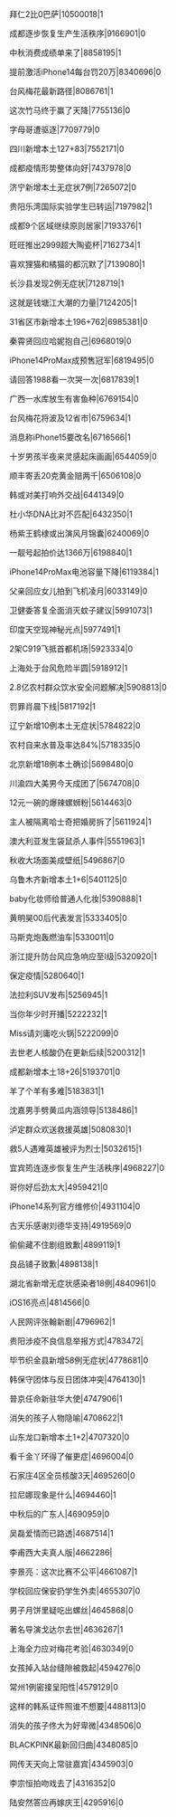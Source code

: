 拜仁2比0巴萨|10500018|1

成都逐步恢复生产生活秩序|9166901|0

中秋消费成绩单来了|8858195|1

提前激活iPhone14每台罚20万|8340696|0

台风梅花最新路径|8086761|1

这次竹马终于赢了天降|7755136|0

字母哥遭驱逐|7709779|0

四川新增本土127+83|7552171|0

成都疫情形势整体向好|7437978|0

济宁新增本土无症状7例|7265072|0

贵阳乐湾国际实验学生已转运|7197982|1

成都9个区域继续原则居家|7193376|1

旺旺推出2999超大陶瓷杯|7162734|1

喜欢狸猫和橘猫的都沉默了|7139080|1

长沙县发现2例无症状|7128719|1

这就是钱塘江大潮的力量|7124205|1

31省区市新增本土196+762|6985381|0

秦霄贤回应哈妮抱自己|6968019|0

iPhone14ProMax成预售冠军|6819495|0

请回答1988看一次哭一次|6817839|1

广西一水库放生有害鱼种|6769154|0

台风梅花将波及12省市|6759634|1

消息称iPhone15要改名|6716566|1

十岁男孩半夜来灵感起床画画|6544059|0

顺丰寄丢20克黄金赔两千|6506108|0

韩或对美打响外交战|6441349|0

杜小华DNA比对不匹配|6432350|1

杨紫王鹤棣或出演风月锦囊|6240069|0

一靓号起拍价达1366万|6198840|1

iPhone14ProMax电池容量下降|6119384|1

父亲回应女儿拍到飞机凌月|6033149|0

卫健委答复全面消灭蚊子建议|5991073|1

印度天空现神秘光点|5977491|1

2架C919飞抵首都机场|5923334|0

上海处于台风危险半圆|5918912|1

2.8亿农村群众饮水安全问题解决|5908813|0

罚罪肖晨下线|5817192|1

辽宁新增10例本土无症状|5784822|0

农村自来水普及率达84%|5718335|0

北京新增18例本土确诊|5698480|0

川渝四大美男今天成团了|5674708|0

12元一碗的爆辣螺蛳粉|5614463|0

主人被隔离哈士奇把婚房拆了|5611924|1

澳大利亚发生袋鼠杀人事件|5551963|1

秋收大场面美成壁纸|5496867|0

乌鲁木齐新增本土1+6|5401125|0

baby化妆师给普通人化妆|5390888|1

黄明昊00后代表发言|5333405|0

马斯克炮轰燃油车|5330011|0

浙江提升防台风应急响应至Ⅰ级|5320920|1

保定疫情|5280640|1

法拉利SUV发布|5256945|1

当你年少时开播|5222232|1

Miss请刘庸吃火锅|5222099|0

去世老人核酸仍在更新后续|5200312|1

成都新增本土18+26|5193701|0

羊了个羊有多难|5183831|1

沈嘉男手劈黄瓜内涵领导|5138486|1

泸定群众欢送救援英雄|5080830|1

救5人遇难英雄被评为烈士|5032615|1

宜宾筠连逐步恢复生产生活秩序|4968227|0

哥你好后劲太大|4959421|0

iPhone14系列官方维修价|4931104|0

古天乐感谢刘德华支持|4919569|0

偷偷藏不住剧组致歉|4899119|1

良品铺子致歉|4898138|1

湖北省新增无症状感染者18例|4840961|0

iOS16亮点|4814566|0

人民网评张翰新剧|4796962|1

贵阳涉疫不良信息举报方式|4783472|

毕节织金县新增58例无症状|4778681|0

韩保守团体与反日团体冲突|4764130|1

普京任命新驻华大使|4747906|1

消失的孩子人物隐喻|4708622|1

山东龙口新增本土1+2|4707320|0

看千金丫环得了催更症|4696004|0

石家庄4区全员核酸3天|4695260|0

拉尼娜现象是什么|4694460|1

中秋后的广东人|4690959|0

吴磊爱情而已路透|4687514|1

李甫西大夫真人版|4662286|

李景亮：这次比赛不公平|4661087|1

学校回应保安扔学生外卖|4655307|0

男子月饼里疑吃出螺丝|4645868|0

著名导演戈达尔去世|4636267|1

上海全力应对梅花考验|4630349|0

女孩掉入站台缝隙被救起|4594276|0

常州1例密接呈阳性|4579129|0

这样的韩系证件照谁不想要|4488113|0

消失的孩子佟大为好卑微|4348506|0

BLACKPINK最新回归曲|4348085|0

网传天天向上常驻嘉宾|4345903|0

李宗恒拍吻戏去了|4316352|0

陆安然答应再嫁庆王|4295916|0

